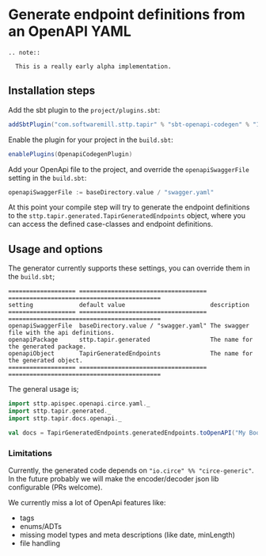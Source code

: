 # Generate endpoint definitions from an OpenAPI YAML

```eval_rst
.. note::

  This is a really early alpha implementation.
```

## Installation steps

Add the sbt plugin to the `project/plugins.sbt`:

```scala
addSbtPlugin("com.softwaremill.sttp.tapir" % "sbt-openapi-codegen" % "1.2.2")
```

Enable the plugin for your project in the `build.sbt`:

```scala
enablePlugins(OpenapiCodegenPlugin)
```

Add your OpenApi file to the project, and override the `openapiSwaggerFile` setting in the `build.sbt`:

```scala
openapiSwaggerFile := baseDirectory.value / "swagger.yaml"
```

At this point your compile step will try to generate the endpoint definitions 
to the `sttp.tapir.generated.TapirGeneratedEndpoints` object, where you can access the 
defined case-classes and endpoint definitions.

## Usage and options

The generator currently supports these settings, you can override them in the `build.sbt`;

```eval_rst
=================== ==================================== ===========================================
setting             default value                        description                             
=================== ==================================== ===========================================
openapiSwaggerFile  baseDirectory.value / "swagger.yaml" The swagger file with the api definitions.
openapiPackage      sttp.tapir.generated                 The name for the generated package.
openapiObject       TapirGeneratedEndpoints              The name for the generated object.
=================== ==================================== ===========================================
```

The general usage is;

```scala
import sttp.apispec.openapi.circe.yaml._
import sttp.tapir.generated._
import sttp.tapir.docs.openapi._

val docs = TapirGeneratedEndpoints.generatedEndpoints.toOpenAPI("My Bookshop", "1.0")
```

### Limitations

Currently, the generated code depends on `"io.circe" %% "circe-generic"`. In the future probably we will make the encoder/decoder json lib configurable (PRs welcome).

We currently miss a lot of OpenApi features like:
 - tags
 - enums/ADTs
 - missing model types and meta descriptions (like date, minLength)
 - file handling

